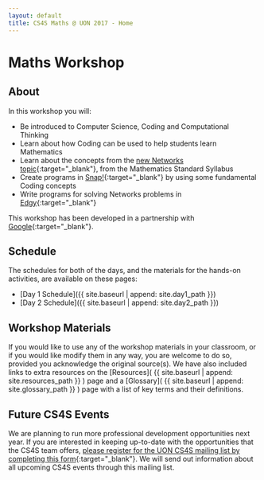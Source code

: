 ```yaml
---
layout: default
title: CS4S Maths @ UON 2017 - Home
---
```


# Maths Workshop

## About

In this workshop you will:

- Be introduced to Computer Science, Coding and Computational Thinking
- Learn about how Coding can be used to help students learn Mathematics
- Learn about the concepts from the [new Networks topic](https://syllabus.nesa.nsw.edu.au/mathematics-standard-stage6/content/1322/){:target="_blank"}, from the Mathematics Standard Syllabus
- Create programs in [Snap!](http://snap.berkeley.edu/){:target="_blank"} by using some fundamental Coding concepts
- Write programs for solving Networks problems in [Edgy](http://snapapps.github.io/){:target="_blank"}

This workshop has been developed in a partnership with [Google](https://www.cs4hs.com/index.html){:target="_blank"}.

## Schedule 

The schedules for both of the days, and the materials for the hands-on activities, are available on these pages:

- [Day 1 Schedule]({{ site.baseurl | append: site.day1_path }})
- [Day 2 Schedule]({{ site.baseurl | append: site.day2_path }})

## Workshop Materials

If you would like to use any of the workshop materials in your classroom, or if you would like modify them in any way, you are welcome to do so, provided you acknowledge the original source(s).
We have also included links to extra resources on the [Resources]( {{ site.baseurl | append: site.resources_path }} ) page and a [Glossary]( {{ site.baseurl | append: site.glossary_path }} ) page with a list of key terms and their definitions.

## Future CS4S Events

We are planning to run more professional development opportunities next year.
If you are interested in keeping up-to-date with the opportunities that the CS4S team offers, [please register for the UON CS4S mailing list by completing this form](https://goo.gl/forms/uhFt9j740ELhKKxK2){:target="_blank"}.
We will send out information about all upcoming CS4S events through this mailing list.
